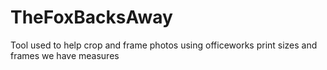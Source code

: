 # TheFoxBacksAway

Tool used to help crop and frame photos using officeworks print sizes and frames we have measures
